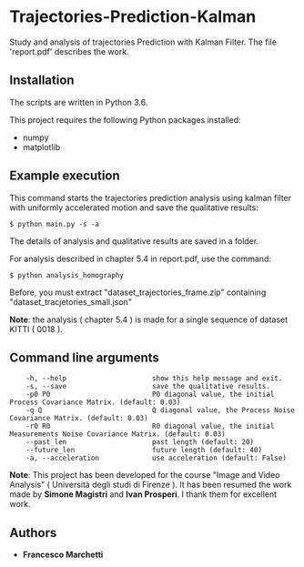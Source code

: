 # Trajectories-Prediction-Kalman
Study and analysis of trajectories Prediction with Kalman Filter.
The file 'report.pdf' describes the work.

## Installation

The scripts are written in Python 3.6.

This project requires the following Python packages installed:
* numpy
* matplotlib

## Example execution

This command starts the trajectories prediction analysis using kalman filter with uniformly accelerated motion and save the qualitative results:
```
$ python main.py -s -a 
```
The details of analysis and qualitative results are saved in a folder.

For analysis described in chapter 5.4 in report.pdf, use the command:
```
$ python analysis_homography
```
Before, you must extract "dataset_trajectories_frame.zip" containing "dataset_tracjetories_small.json"

**Note**: the analysis ( chapter 5.4 ) is made for a single sequence of dataset KITTI ( 0018 ).


## Command line arguments
```
    -h, --help                     show this help message and exit.
    -s, --save                     save the qualitative results.
    -p0 P0                         P0 diagonal value, the initial Process Covariance Matrix. (default: 0.03)
    -q Q                           Q diagonal value, the Process Noise Covariance Matrix. (default: 0.03)
    -r0 R0                         R0 diagonal value, the initial Measurements Noise Covariance Matrix. (default: 0.03)
    --past_len                     past length (default: 20)
    --future_len                   future length (default: 40)
    -a, --acceleration             use acceleration (default: False)

```

**Note**:
This project has been developed for the course "Image and Video Analysis" ( Università degli studi di Firenze ).
It has been resumed the work made by **Simone Magistri** and **Ivan Prosperi**. I thank them for excellent work.


## Authors
* **Francesco Marchetti**
